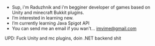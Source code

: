 - Sup, i'm Raduzhnik and i'm begginer developer of games based on Unity and minecraft Bukkit plugins.
- I’m interested in learning new.
- I’m currently learning Java Spigot API
- You can send me an email if you wan't... imvime@gmail.com

UPD: Fuck Unity and mc plugins, doin .NET backend shit
